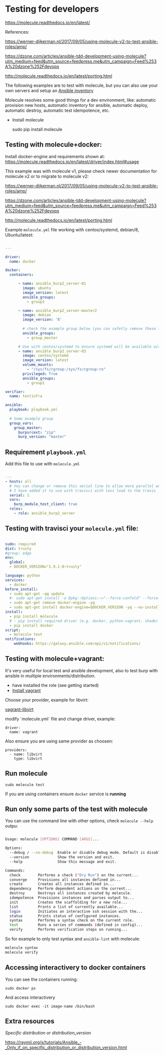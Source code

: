 Testing for developers
======================

https://molecule.readthedocs.io/en/latest/

References:

https://werner-dijkerman.nl/2017/09/05/using-molecule-v2-to-test-ansible-roles/amp/

https://dzone.com/articles/ansible-tdd-development-using-molecule?utm_medium=feed&utm_source=feedpress.me&utm_campaign=Feed%253A%20dzone%252Fdevops

http://molecule.readthedocs.io/en/latest/porting.html

The following examples are to test with molecule, but you can also use your own servers and setup an [Ansible inventory](http://docs.ansible.com/ansible/intro_inventory.html)

Molecule resolves some good things for a dev environment, like: automatic provision new hosts, automatic inventory for ansible, automatic deploy, automatic destroy, automatic test idempotence, etc. 

* Install molecule

    sudo pip install molecule
    

Testing with molecule+docker: 
-----------------------------

Install docker-engine and requirements shown at: https://molecule.readthedocs.io/en/latest/driver/index.html#usage

This example was with molecule v1, please check newer documentation for molecule v2 or to migrate to molecule v2:

https://werner-dijkerman.nl/2017/09/05/using-molecule-v2-to-test-ansible-roles/amp/

https://dzone.com/articles/ansible-tdd-development-using-molecule?utm_medium=feed&utm_source=feedpress.me&utm_campaign=Feed%253A%20dzone%252Fdevops

http://molecule.readthedocs.io/en/latest/porting.html

Example `molecule.yml` file working with centos/systemd, debian/8, Ubuntu/latest: 

```yaml

---

driver:
  name: docker

docker:
  containers:

      - name: ansible_burp2_server-01
        image: ubuntu
        image_version: latest
        ansible_groups:
          - group1

      - name: ansible_burp2_server-master2
        image: debian
        image_version: '8'
        
        # check the example group below (you can safetly remove these lines)
        ansible_groups:
          - group_master

      # Use with centos/systemd to ensure systemd will be available with ansible service command.
      - name: ansible_burp2_server-03
        image: centos/systemd
        image_version: latest
        volume_mounts:
          - "/sys/fs/cgroup:/sys/fs/cgroup:ro"
        privileged: True
        ansible_groups:
          - group1

verifier:
  name: testinfra

ansible:
  playbook: playbook.yml
  
  # Some example group
  group_vars:
    group_master:
      burpsrcext: "zip"
      burp_version: "master"
```

Requirement `playbook.yml`
--------------------------

Add this file to use with `molecule.yml`

```yaml

---
- hosts: all
  # You can change or remove this serial line to allow more parallel work
  # I have added it to use with travisci with less load to the travis
  serial: 1
  vars:
    burp_module_test_client: true
  roles:
    - role: ansible_burp2_server
```

Testing with travisci your `molecule.yml` file: 
-----------------------------------------------

```yaml

sudo: required
dist: trusty
#group: edge
env:
  global:
  - DOCKER_VERSION="1.9.1-0~trusty"

language: python
services:
  - docker
before_install:
  - sudo apt-get -qq update
  #- sudo apt-get install -o Dpkg::Options::="--force-confold" --force-yes -y docker-engine
  - sudo apt-get remove docker-engine -yq
  - sudo apt-get install docker-engine=$DOCKER_VERSION -yq --no-install-suggests --no-install-recommends --force-yes -o Dpkg::Options::="--force-confnew"
install:
  - pip install molecule
  # - pip install required driver (e.g. docker, python-vagrant, shade)
  - pip install docker
script:
  - molecule test
notifications:
    webhooks: https://galaxy.ansible.com/api/v1/notifications/
```

Testing with molecule+vagrant: 
------------------------------

It's very useful for local test and ansible development, also to test burp with ansible in multiple environments/distribution. 

* have installed the role (see getting started)
* [Install vagrant](https://www.vagrantup.com/docs/installation/)


Choose your provider, example for libvirt: 

[vagrant-libvirt](https://github.com/vagrant-libvirt/vagrant-libvirt)

modify ´molecule.yml´ file and change driver, example: 

    driver:
      name: vagrant

Also ensure you are using same provider as choosen:


    providers:
      - name: libvirt
        type: libvirt


Run molecule
------------

    sudo molecule test 

If you are using containers ensure `docker` service is **running**

Run only some parts of the test with molecule
---------------------------------------------

You can use the command line with other options, check `molecule --help` outpu: 

```bash

Usage: molecule [OPTIONS] COMMAND [ARGS]...

Options:
  --debug / --no-debug  Enable or disable debug mode. Default is disabled.
  --version             Show the version and exit.
  --help                Show this message and exit.

Commands:
  check        Performs a check ("Dry Run") on the current...
  converge     Provisions all instances defined in...
  create       Creates all instances defined in...
  dependency   Perform dependent actions on the current...
  destroy      Destroys all instances created by molecule.
  idempotence  Provisions instances and parses output to...
  init         Creates the scaffolding for a new role...
  list         Prints a list of currently available...
  login        Initiates an interactive ssh session with the...
  status       Prints status of configured instances.
  syntax       Performs a syntax check on the current role.
  test         Runs a series of commands (defined in config)...
  verify       Performs verification steps on running...
```

So for example to only test syntax and `ansible-lint` with molecule: 

```bash
molecule syntax
molecule verify
```

Accessing interactivery to docker containers
--------------------------------------------

You can see the containers running: 

    sudo docker ps

And access interactivery

    sudo docker exec -it image-name /bin/bash

Extra resources
---------------

*Specific distribution or distribution_version*

https://raymii.org/s/tutorials/Ansible_-_Only_if_on_specific_distribution_or_distribution_version.html

